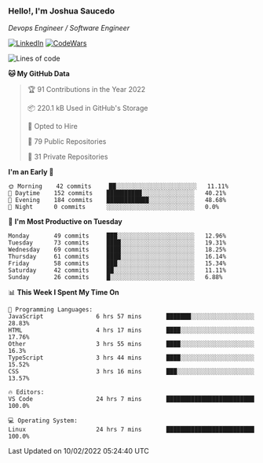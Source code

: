 ### Hello!, I'm Joshua Saucedo
*Devops Engineer / Software Engineer*  

[![LinkedIn](https://img.shields.io/badge/LinkedIn-0073b1?logo=linkedin&style=flat-square&logoColor=white)](https://www.linkedin.com/in/joshua-nathanael-saucedo-uriarte-bb0336169/)
[![CodeWars](https://www.codewars.com/users/joshuansu0897/badges/micro)](https://www.codewars.com/users/joshuansu0897)

<!--START_SECTION:waka-->
![Lines of code](https://img.shields.io/badge/From%20Hello%20World%20I%27ve%20Written-2%20Million%20lines%20of%20code-blue)

**🐱 My GitHub Data** 

> 🏆 91 Contributions in the Year 2022
 > 
> 📦 220.1 kB Used in GitHub's Storage 
 > 
> 💼 Opted to Hire
 > 
> 📜 79 Public Repositories 
 > 
> 🔑 31 Private Repositories  
 > 
**I'm an Early 🐤** 

```text
🌞 Morning    42 commits     ██░░░░░░░░░░░░░░░░░░░░░░░   11.11% 
🌆 Daytime    152 commits    ██████████░░░░░░░░░░░░░░░   40.21% 
🌃 Evening    184 commits    ████████████░░░░░░░░░░░░░   48.68% 
🌙 Night      0 commits      ░░░░░░░░░░░░░░░░░░░░░░░░░   0.0%

```
📅 **I'm Most Productive on Tuesday** 

```text
Monday       49 commits     ███░░░░░░░░░░░░░░░░░░░░░░   12.96% 
Tuesday      73 commits     ████░░░░░░░░░░░░░░░░░░░░░   19.31% 
Wednesday    69 commits     ████░░░░░░░░░░░░░░░░░░░░░   18.25% 
Thursday     61 commits     ████░░░░░░░░░░░░░░░░░░░░░   16.14% 
Friday       58 commits     ███░░░░░░░░░░░░░░░░░░░░░░   15.34% 
Saturday     42 commits     ██░░░░░░░░░░░░░░░░░░░░░░░   11.11% 
Sunday       26 commits     █░░░░░░░░░░░░░░░░░░░░░░░░   6.88%

```


📊 **This Week I Spent My Time On** 

```text
💬 Programming Languages: 
JavaScript               6 hrs 57 mins       ███████░░░░░░░░░░░░░░░░░░   28.83% 
HTML                     4 hrs 17 mins       ████░░░░░░░░░░░░░░░░░░░░░   17.76% 
Other                    3 hrs 55 mins       ████░░░░░░░░░░░░░░░░░░░░░   16.3% 
TypeScript               3 hrs 44 mins       ████░░░░░░░░░░░░░░░░░░░░░   15.52% 
CSS                      3 hrs 16 mins       ███░░░░░░░░░░░░░░░░░░░░░░   13.57%

🔥 Editors: 
VS Code                  24 hrs 7 mins       █████████████████████████   100.0%

💻 Operating System: 
Linux                    24 hrs 7 mins       █████████████████████████   100.0%

```


 Last Updated on 10/02/2022 05:24:40 UTC
<!--END_SECTION:waka-->
